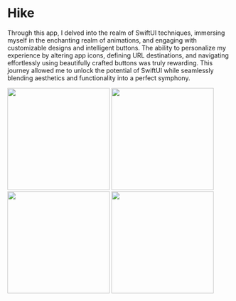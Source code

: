 # Hike

Through this app, I delved into the realm of SwiftUI techniques, immersing myself in the enchanting realm of animations, and engaging with customizable designs and intelligent buttons. The ability to personalize my experience by altering app icons, defining URL destinations, and navigating effortlessly using beautifully crafted buttons was truly rewarding. This journey allowed me to unlock the potential of SwiftUI while seamlessly blending aesthetics and functionality into a perfect symphony.




<img src="https://github.com/melikesoygullucu/Hike/assets/83502252/afff20f3-bea5-404f-aa60-ed099ae65ac2" width="230">
<img src="https://github.com/melikesoygullucu/Hike/assets/83502252/d2d8ad82-4150-4782-9340-c7eeaa8fd075" width="230">
<img src="https://github.com/melikesoygullucu/Hike/assets/83502252/ddc90086-6f3b-43a9-8de0-2457db75d0a3" width="230">
<img src="https://github.com/melikesoygullucu/Hike/assets/83502252/30f89083-369a-44dc-bf7d-be04169fb580" width="230">
